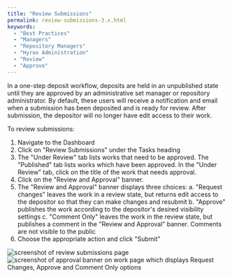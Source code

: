 ```yaml
---
title: "Review Submissions"
permalink: review-submissions-3.x.html
keywords:
  - "Best Practices"
  - "Managers"
  - "Repository Managers"
  - "Hyrax Administration"
  - "Review"
  - "Approve"
---
```


In a one-step deposit workflow, deposits are held in an unpublished state until they are approved by an administrative set manager or repository administrator. By default, these users will receive a notification and email when a submission has been deposited and is ready for review. After submission, the depositor will no longer have edit access to their work.

To review submissions:

1. Navigate to the Dashboard
2. Click on "Review Submissions" under the Tasks heading
3. The "Under Review" tab lists works that need to be approved. The "Published" tab lists works which have been approved. In the "Under Review" tab, click on the title of the work that needs approval.
4. Click on the "Review and Approval" banner.
5. The "Review and Approval" banner displays three choices:
   a. "Request changes" leaves the work in a review state, but returns edit access to the depositor so that they can make changes and resubmit
   b. "Approve" publishes the work according to the depositor's desired visibility settings
   c. "Comment Only" leaves the work in the review state, but publishes a comment in the "Review and Approval" banner. Comments are not visible to the public
6. Choose the appropriate action and click "Submit"

![screenshot of review submissions page](\images\screenshots\review-submissions.png)
![screenshot of approval banner on work page which displays Request Changes, Approve and Comment Only options](\images\screenshots\approval_banner.PNG)
